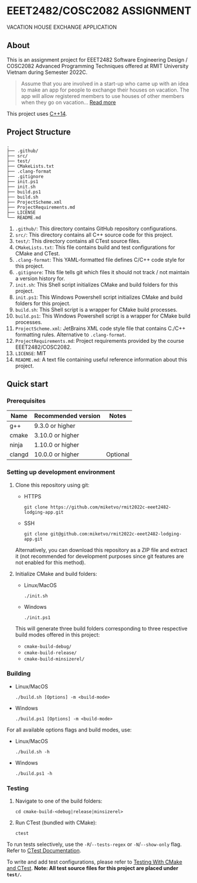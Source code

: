# EEET2482/COSC2082 ASSIGNMENT
VACATION HOUSE EXCHANGE APPLICATION


## About

This is an assignment project for EEET2482 Software Engineering Design / COSC2082 Advanced Programming Techniques offered at RMIT University Vietnam during Semester 2022C.

> Assume that you are involved in a start-up who came up with an idea to make an app for people to exchange their houses on vacation. The app will allow registered members to use houses of other members when they go on vacation...
[Read more](ProjectDetails.md)

This project uses [C++14](https://en.wikipedia.org/wiki/C%2B%2B14).


## Project Structure

```
.
├── .github/
├── src/
├── test/
├── CMakeLists.txt
├── .clang-format
├── .gitignore
├── init.ps1
├── init.sh
├── build.ps1
├── build.sh
├── ProjectScheme.xml
├── ProjectRequirements.md
├── LICENSE
└── README.md
```

1. `.github/`: This directory contains GitHub repository configurations.
2. `src/`: This directory contains all C++ source code for this project.
3. `test/`: This directory contains all CTest source files.
4. `CMakeLists.txt`: This file contains build and test configurations for CMake and CTest.
5. `.clang-format`: This YAML-formatted file defines C/C++ code style for this project.
6. `.gitignore`: This file tells git which files it should not track / not maintain a version history for.
7. `init.sh`: This Shell script initializes CMake and build folders for this project.
8. `init.ps1`: This Windows Powershell script initializes CMake and build folders for this project.
9. `build.sh`: This Shell script is a wrapper for CMake build processes.
10. `build.ps1`: This Windows Powershell script is a wrapper for CMake build processes.
11. `ProjectScheme.xml`: JetBrains XML code style file that contains C./C++ formatting rules. Alternative to `.clang-format`.
12. `ProjectRequirements.md`: Project requirements provided by the course EEET2482/COSC2082.
13. `LICENSE`: MIT
14. `README.md`: A text file containing useful reference information about this project.


## Quick start

### Prerequisites
| Name   | Recommended version | Notes    |
|--------|---------------------|----------|
| g++    | 9.3.0 or higher     |          |
| cmake  | 3.10.0 or higher    |          |
| ninja  | 1.10.0 or higher    |          |
| clangd | 10.0.0 or higher    | Optional |

### Setting up development environment

1. Clone this repository using git: 
    * HTTPS
      ```shell
      git clone https://github.com/miketvo/rmit2022c-eeet2482-lodging-app.git
      ```

    * SSH
      ```shell
      git clone git@github.com:miketvo/rmit2022c-eeet2482-lodging-app.git
      ```
    
    Alternatively, you can download this repository as a ZIP file and extract it (not recommended for development purposes since git features are not enabled for this method).
2. Initialize CMake and build folders:
    * Linux/MacOS
      ```shell
      ./init.sh
      ```

    * Windows
      ```shell
      ./init.ps1
      ```

   This will generate three build folders corresponding to three respective build modes offered in this project:
    * `cmake-build-debug/`
    * `cmake-build-release/`
    * `cmake-build-minsizerel/`

### Building

* Linux/MacOS
  ```shell
  ./build.sh [Options] -m <build-mode> 
  ```

* Windows
  ```shell
  ./build.ps1 [Options] -m <build-mode> 
  ```

For all available options flags and build modes, use:

* Linux/MacOS
  ```shell
  ./build.sh -h
  ```

* Windows
  ```shell
  ./build.ps1 -h
  ```

### Testing

1. Navigate to one of the build folders:
    ```
    cd cmake-build-<debug|release|minsizerel>
    ```
2. Run CTest (bundled with CMake):
    ```shell
    ctest
    ```

To run tests selectively, use the `-R`/`--tests-regex` or `-N`/`--show-only` flag. Refer to [CTest Documentation](https://cmake.org/cmake/help/latest/manual/ctest.1.html).

To write and add test configurations, please refer to [Testing With CMake and CTest](https://cmake.org/cmake/help/book/mastering-cmake/chapter/Testing%20With%20CMake%20and%20CTest.html). **Note: All test source files for this project are placed under `test/`.**

